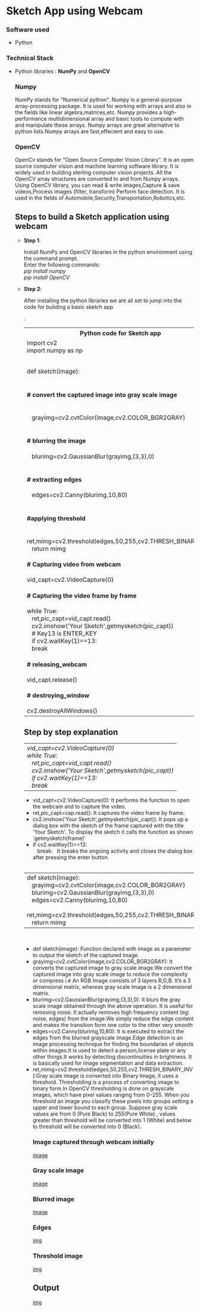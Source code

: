 <h1>Sketch App using Webcam</h1>
<h3>Software used</h3><ul><li>Python</li></ul>
<h3>Technical Stack</h3><ul><li>Python libraries : <b>NumPy</b> and <b> OpenCV </b> 
<h3>Numpy</h3>
<p>NumPy stands for "Numerical python". Numpy is a general-purpose array-processing package. It is used for working with arrays and also in the fields like linear algebra,matrices,etc.
Numpy provides a high-performance multidimensional array and basic tools to compute with and manipulate these arrays. Numpy arrays are great alternative to python lists.Numpy arrays are fast,effecient and easy to use.</p>
<h3>OpenCV</h3>
<p>OpenCv stands for "Open Source Computer Vision Library". It is an open source computer vision and machine learning software library. It is widely used in building sterling 
computer vision projects. All the OpenCV array structures are converted to and from Numpy arrays. Using OpenCV library, you can read & write images,Capture & save videos,Process images (filter, transform)
Perform face detection. It is used in the fields of Automobile,Security,Transportation,Robotics,etc.</p>
<h2>Steps to build a Sketch application using webcam</h2>
<ul><li><b>Step 1</b>:</li>
<p>Install NumPy and OpenCV libraries in the python environment using the command prompt.<br> Enter the following commands:<br>
<i>pip install numpy</i><br>
<i>pip install OpenCV</i></p>
<li><b>Step 2</b>:</li>
<p>After installing the python libraries we are all set to jump into the code for buliding a basic sketch app</p>.
<table><tr><th>Python code for Sketch app</th></tr>
<tr><td>import cv2<br>
import numpy as np<br><br>

def sketch(image):<br>
&nbsp;&nbsp;    <h4># convert the captured image into gray scale image </h4><br>
&nbsp;&nbsp;     grayimg=cv2.cvtColor(image,cv2.COLOR_BGR2GRAY)<br>
&nbsp;&nbsp;     <h4># blurring the image</h4>
&nbsp;&nbsp;     blurimg=cv2.GaussianBlur(grayimg,(3,3),0)<br>
&nbsp;&nbsp;     <h4># extracting edges</h4>
&nbsp;&nbsp;     edges=cv2.Canny(blurimg,10,80)<br>
&nbsp;&nbsp;     <h4>#applying threshold</h4>
&nbsp;&nbsp;     ret,mimg=cv2.threshold(edges,50,255,cv2.THRESH_BINARY_INV)<br>
&nbsp;&nbsp;     return mimg<br>

<h4># Capturing video from webcam</h4>
vid_capt=cv2.VideoCapture(0)<br>
<h4># Capturing the video frame by frame</h4>
while True:<br>
&nbsp;&nbsp;     ret,pic_capt=vid_capt.read()<br>
&nbsp;&nbsp;     cv2.imshow('Your Sketch',getmysketch(pic_capt))<br>
&nbsp;&nbsp;     # Key13 is ENTER_KEY<br>
&nbsp;&nbsp;     if cv2.waitKey(1)==13:<br>
&nbsp;&nbsp;         break<br>
<h4># releasing_webcam</h4>
vid_capt.release()<br>
<h4># destroying_window</h4>
cv2.destroyAllWindows()<br></tr></table>

<h2>Step by step explanation</h2>
<table><tr><td>
<i>vid_capt=cv2.VideoCapture(0)</i><br>
<i>while True:<br>
&nbsp;&nbsp;     ret,pic_capt=vid_capt.read()<br>
&nbsp;&nbsp;     cv2.imshow('Your Sketch',getmysketch(pic_capt))<br>
&nbsp;&nbsp;     if cv2.waitKey(1)==13:<br>
&nbsp;&nbsp;         break<br></i></td></tr></table>
<ul><li>vid_capt=cv2.VideoCapture(0): It performs the function to open the webcam and to capture the video.</li>
<li>ret,pic_capt=cap.read(): It captures the video frame by frame.</li>
<li>cv2.imshow('Your Sketch',getmysketch(pic_capt)): It pops up a dialog box with the sketch of the frame captured  with the title 'Your Sketch'. To display the sketch it calls the function as shown 'getmysketch(frame)' </li>
<li>if cv2.waitKey(1)==13:<br>
&nbsp;&nbsp;         break:&nbsp;&nbsp; It breaks the ongoing activity and closes the dialog box after pressing the enter button.</li></ul><br>
<table><tr><td>def sketch(image):<br>
&nbsp;&nbsp;     grayimg=cv2.cvtColor(image,cv2.COLOR_BGR2GRAY)<br>
&nbsp;&nbsp;     blurimg=cv2.GaussianBlur(grayimg,(3,3),0)<br>
&nbsp;&nbsp;     edges=cv2.Canny(blurimg,10,80)<br>
&nbsp;&nbsp;     ret,mimg=cv2.threshold(edges,50,255,cv2.THRESH_BINARY_INV)<br>
&nbsp;&nbsp;     return mimg<br></td></tr></table><br>

<ul><li>def sketch(image): Function declared with image as a parameter to output the sketch of the captured image.</li>
<li>grayimg=cv2.cvtColor(image,cv2.COLOR_BGR2GRAY): It converts the captured image to gray scale image.We convert the captured image into gray scale image to reduce the complexity or compress i.e An RGB Image consists of 3 layers R,G,B. It’s a 3 dimensional matrix, whereas gray scale image is a 2 dimensional matrix.</li>
<li>blurimg=cv2.GaussianBlur(grayimg,(3,3),0): It blurs the gray scale image obtained through the above operation. It is useful for removing noise. It actually removes high frequency content (eg: noise, edges) from the image.We simply reduce the edge content and makes the transition form one color to the other very smooth<br>
<li>edges=cv2.Canny(blurimg,10,80): It is executed to extract the edges from the blurred grayscale image.Edge detection is an image processing technique for finding the boundaries of objects within images.It is used to detect a person,license plate or any other things.It works by detecting discontinuities in brightness. It is basically used for image segmentation and data extraction. </li>
<li>ret,mimg=cv2.threshold(edges,50,255,cv2.THRESH_BINARY_INV):Gray scale image is converted into Binary Image, it uses a threshold. Thresholding is a process of converting image to binary form.In OpenCV thresholding is done on grayscale images, which have pixel values ranging from 0–255. When you threshold an image you classify these pixels into groups setting a upper and lower bound to each group.
Suppose gray scale values are from 0 (Pure Black) to 255(Pure White) , values greater than threshold will be converted into 1 (White) and below to threshold will be converted into 0 (Black).</li>
  
  <h3>Image captured through webcam initially</h3>
  <a href="image.png">image</a><br>
   <h3>Gray scale image</h3>
  <a href="grayscale.png">image</a><br>
   <h3>Blurred image</h3>
  <a href="blur.png">image</a><br>
  <h3>Edges</h3>
  <a href="edges.png">img</a><br>
  <h3>Threshold image</h3>
  <a href="threshols.png">img</a><br>
  <h2>Output</h2>
  <a href="threshols.png">img</a>
  
  







